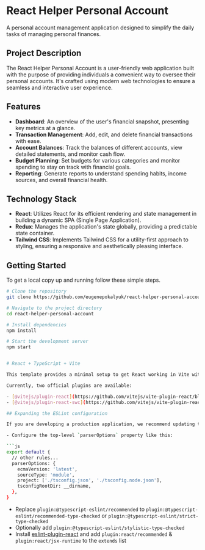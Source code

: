 # React Helper Personal Account

A personal account management application designed to simplify the daily tasks of managing personal finances.

## Project Description

The React Helper Personal Account is a user-friendly web application built with the purpose of providing individuals a convenient way to oversee their personal accounts. It's crafted using modern web technologies to ensure a seamless and interactive user experience.

## Features

- **Dashboard**: An overview of the user's financial snapshot, presenting key metrics at a glance.
- **Transaction Management**: Add, edit, and delete financial transactions with ease.
- **Account Balances**: Track the balances of different accounts, view detailed statements, and monitor cash flow.
- **Budget Planning**: Set budgets for various categories and monitor spending to stay on track with financial goals.
- **Reporting**: Generate reports to understand spending habits, income sources, and overall financial health.

## Technology Stack

- **React**: Utilizes React for its efficient rendering and state management in building a dynamic SPA (Single Page Application).
- **Redux**: Manages the application's state globally, providing a predictable state container.
- **Tailwind CSS**: Implements Tailwind CSS for a utility-first approach to styling, ensuring a responsive and aesthetically pleasing interface.

## Getting Started

To get a local copy up and running follow these simple steps.

```bash
# Clone the repository
git clone https://github.com/eugenepokalyuk/react-helper-personal-account.git

# Navigate to the project directory
cd react-helper-personal-account

# Install dependencies
npm install

# Start the development server
npm start


# React + TypeScript + Vite

This template provides a minimal setup to get React working in Vite with HMR and some ESLint rules.

Currently, two official plugins are available:

- [@vitejs/plugin-react](https://github.com/vitejs/vite-plugin-react/blob/main/packages/plugin-react/README.md) uses [Babel](https://babeljs.io/) for Fast Refresh
- [@vitejs/plugin-react-swc](https://github.com/vitejs/vite-plugin-react-swc) uses [SWC](https://swc.rs/) for Fast Refresh

## Expanding the ESLint configuration

If you are developing a production application, we recommend updating the configuration to enable type aware lint rules:

- Configure the top-level `parserOptions` property like this:

```js
export default {
  // other rules...
  parserOptions: {
    ecmaVersion: 'latest',
    sourceType: 'module',
    project: ['./tsconfig.json', './tsconfig.node.json'],
    tsconfigRootDir: __dirname,
  },
}
```

- Replace `plugin:@typescript-eslint/recommended` to `plugin:@typescript-eslint/recommended-type-checked` or `plugin:@typescript-eslint/strict-type-checked`
- Optionally add `plugin:@typescript-eslint/stylistic-type-checked`
- Install [eslint-plugin-react](https://github.com/jsx-eslint/eslint-plugin-react) and add `plugin:react/recommended` & `plugin:react/jsx-runtime` to the `extends` list
